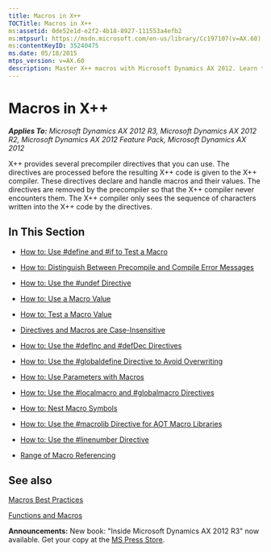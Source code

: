 ```yaml
---
title: Macros in X++
TOCTitle: Macros in X++
ms:assetid: 0de52e1d-e2f2-4b18-8927-111553a4efb2
ms:mtpsurl: https://msdn.microsoft.com/en-us/library/Cc197107(v=AX.60)
ms:contentKeyID: 35240475
ms.date: 05/18/2015
mtps_version: v=AX.60
description: Master X++ macros with Microsoft Dynamics AX 2012. Learn to use precompiler directives, handle macro values, and avoid common errors.
---
```


# Macros in X++ 


_**Applies To:** Microsoft Dynamics AX 2012 R3, Microsoft Dynamics AX 2012 R2, Microsoft Dynamics AX 2012 Feature Pack, Microsoft Dynamics AX 2012_

X++ provides several precompiler directives that you can use. The directives are processed before the resulting X++ code is given to the X++ compiler. These directives declare and handle macros and their values. The directives are removed by the precompiler so that the X++ compiler never encounters them. The X++ compiler only sees the sequence of characters written into the X++ code by the directives.

## In This Section

  - [How to: Use \#define and \#if to Test a Macro](how-to-use-sharpdefine-and-sharpif-to-test-a-macro.md)  

  - [How to: Distinguish Between Precompile and Compile Error Messages](how-to-distinguish-between-precompile-and-compile-error-messages.md)  

  - [How to: Use the \#undef Directive](how-to-use-the-sharpundef-directive.md)  

  - [How to: Use a Macro Value](how-to-use-a-macro-value.md)  

  - [How to: Test a Macro Value](how-to-test-a-macro-value.md)  

  - [Directives and Macros are Case-Insensitive](directives-and-macros-are-case-insensitive.md)  

  - [How to: Use the \#defInc and \#defDec Directives](how-to-use-the-sharpdefinc-and-sharpdefdec-directives.md)  

  - [How to: Use the \#globaldefine Directive to Avoid Overwriting](how-to-use-the-sharpglobaldefine-directive-to-avoid-overwriting.md)  

  - [How to: Use Parameters with Macros](how-to-use-parameters-with-macros.md)  

  - [How to: Use the \#localmacro and \#globalmacro Directives](how-to-use-the-sharplocalmacro-and-sharpglobalmacro-directives.md)  

  - [How to: Nest Macro Symbols](how-to-nest-macro-symbols.md)  

  - [How to: Use the \#macrolib Directive for AOT Macro Libraries](how-to-use-the-sharpmacrolib-directive-for-aot-macro-libraries.md)  

  - [How to: Use the \#linenumber Directive](how-to-use-the-sharplinenumber-directive.md)  

  - [Range of Macro Referencing](range-of-macro-referencing.md)  

## See also

[Macros Best Practices](macros-best-practices.md)

[Functions and Macros](functions-and-macros.md)

  
**Announcements:** New book: "Inside Microsoft Dynamics AX 2012 R3" now available. Get your copy at the [MS Press Store](https://www.microsoftpressstore.com/store/inside-microsoft-dynamics-ax-2012-r3-9780735685109).

